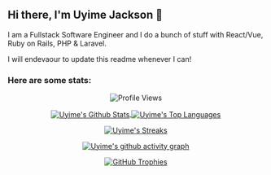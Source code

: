 ## Hi there, I'm Uyime Jackson 👋

I am a Fullstack Software Engineer and I do a bunch of stuff with React/Vue, Ruby on Rails, PHP & Laravel.

I will endevaour to update this readme whenever I can!

### Here are some stats:

<p align="center">
  <img src="https://komarev.com/ghpvc/?username=ujackson&color=green" alt="Profile Views" />
</p>

<p align="center">
  <a href="https://uyimejackson.com" target="_blank">
  <img align="center" src="https://github-readme-stats-sepia-gamma-72.vercel.app/api?username=ujackson&show_icons=true&count_private=true&include_all_commits=true&show=reviews,discussions_started,discussions_answered,prs_merged,prs_merged_percentage&bg_color=30,65c7f7,0052d4&title_color=fff&text_color=fff" alt="Uyime's Github Stats" />
</a>
<a href="https://uyimejackson.com" target="_blank">
  <img align="center" src="https://github-readme-stats-sepia-gamma-72.vercel.app/api/top-langs/?username=ujackson&langs_count=8&layout=donut" alt="Uyime's Top Languages" />
</a>
</p>
<p align="center">
  <a href="https://uyimejackson.com" target="_blank">
    <img align="center" src="https://streak-stats.demolab.com/?user=ujackson&theme=algolia" alt="Uyime's Streaks" />
</a>
</p>
<p align="center">
  <a href="https://uyimejackson.com" target="_blank">
  <img align="center" src="https://github-readme-activity-graph.vercel.app/graph?username=ujackson&theme=minimal&bg_color=f8fafc" alt="Uyime's github activity graph" />
</a>
</p>
<p align="center">
  <a href="https://uyimejackson.com" target="_blank">
  <img align="center" src="https://github-profile-trophy.vercel.app/?username=ujackson&theme=flat&column=5&margin-w=15&margin-h=15" alt="GitHub Trophies" />
</a>
</p>








